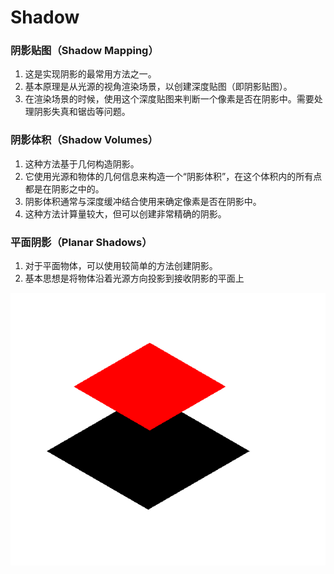 # Shadow

### 阴影贴图（Shadow Mapping）

1. 这是实现阴影的最常用方法之一。
2. 基本原理是从光源的视角渲染场景，以创建深度贴图（即阴影贴图）。
3. 在渲染场景的时候，使用这个深度贴图来判断一个像素是否在阴影中。需要处理阴影失真和锯齿等问题。

### 阴影体积（Shadow Volumes）

1. 这种方法基于几何构造阴影。
2. 它使用光源和物体的几何信息来构造一个“阴影体积”，在这个体积内的所有点都是在阴影之中的。
3. 阴影体积通常与深度缓冲结合使用来确定像素是否在阴影中。
4. 这种方法计算量较大，但可以创建非常精确的阴影。

### 平面阴影（Planar Shadows）
1. 对于平面物体，可以使用较简单的方法创建阴影。
2. 基本思想是将物体沿着光源方向投影到接收阴影的平面上

<img src="https://github.com/KevinZhou6/Computer-Graphics/blob/main/photo/Shadow1.png">
